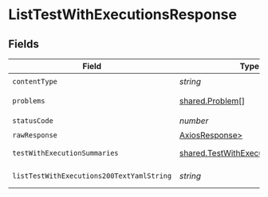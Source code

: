 # ListTestWithExecutionsResponse


## Fields

| Field                                                                                | Type                                                                                 | Required                                                                             | Description                                                                          |
| ------------------------------------------------------------------------------------ | ------------------------------------------------------------------------------------ | ------------------------------------------------------------------------------------ | ------------------------------------------------------------------------------------ |
| `contentType`                                                                        | *string*                                                                             | :heavy_check_mark:                                                                   | N/A                                                                                  |
| `problems`                                                                           | [shared.Problem](../../models/shared/problem.md)[]                                   | :heavy_minus_sign:                                                                   | invalid parameters                                                                   |
| `statusCode`                                                                         | *number*                                                                             | :heavy_check_mark:                                                                   | N/A                                                                                  |
| `rawResponse`                                                                        | [AxiosResponse>](https://axios-http.com/docs/res_schema)                             | :heavy_minus_sign:                                                                   | N/A                                                                                  |
| `testWithExecutionSummaries`                                                         | [shared.TestWithExecutionSummary](../../models/shared/testwithexecutionsummary.md)[] | :heavy_minus_sign:                                                                   | successful operation                                                                 |
| `listTestWithExecutions200TextYamlString`                                            | *string*                                                                             | :heavy_minus_sign:                                                                   | successful operation                                                                 |